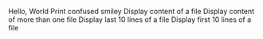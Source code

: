 Hello, World
Print confused smiley
Display content of a file
Display content of more than one file
Display last 10 lines of a file
Display first 10 lines of a file
